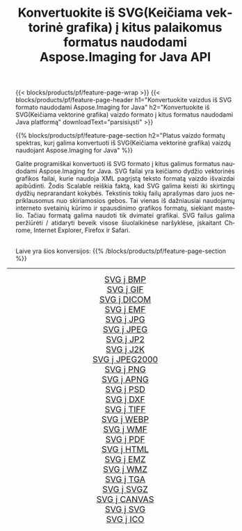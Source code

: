 ﻿---
title: Konvertuokite iš SVG(Keičiama vektorinė grafika) į kitus palaikomus formatus naudodami Aspose.Imaging for Java API 
weight: 3920
url: /lt/java/conversion/from/svg/ 
lang: lt
langdirlevel: 2
locales: zh-hans,ja,it,ru,de,es,fr,nl,id,lt,pl,pt,vi,tr,ko,zh-hant,ar,hi,th,sv,cs,uk,he
description: „Aspose.Imaging“ gali lengvai konvertuoti iš SVG(Keičiama vektorinė grafika) į kitus formatus naudojant „Java“ platformą
---

{{< blocks/products/pf/feature-page-wrap >}}
{{< blocks/products/pf/feature-page-header h1="Konvertuokite vaizdus iš SVG formato naudodami Aspose.Imaging for Java" h2="Konvertuokite iš SVG(Keičiama vektorinė grafika) vaizdo formato į kitus formatus naudodami Java platformą" downloadText="parsisiųsti" >}}


{{% blocks/products/pf/feature-page-section  h2="Platus vaizdo formatų spektras, kurį galima konvertuoti iš SVG(Keičiama vektorinė grafika) vaizdų naudojant Aspose.Imaging for Java" %}}
<p align=justify>Galite programiškai konvertuoti iš SVG formato į kitus galimus formatus naudodami
Aspose.Imaging for Java. SVG failai yra keičiamo dydžio vektorinės grafikos failai, kurie naudoja XML pagrįstą teksto formatą vaizdo išvaizdai apibūdinti. Žodis Scalable reiškia faktą, kad SVG galima keisti iki skirtingų dydžių neprarandant kokybės. Tekstinis tokių failų aprašymas daro juos nepriklausomus nuo skiriamosios gebos. Tai vienas iš dažniausiai naudojamų interneto svetainių kūrimo ir spausdinimo grafikos formatų, siekiant mastelio. Tačiau formatą galima naudoti tik dvimatei grafikai. SVG failus galima peržiūrėti / atidaryti beveik visose šiuolaikinėse naršyklėse, įskaitant Chrome, Internet Explorer, Firefox ir Safari.</p>
<br/>
Laive yra šios konversijos:
{{% /blocks/products/pf/feature-page-section %}}
<div class="container-fluid productfamilypage bg-gray">
    <div class="convertypes bg-gray agp-content section">
        <div class="container">
		<hr style="margin-left:-20px;"/>
		<div class="row other-converters" style="gap: 10px;font-size: 19px;text-align:center;">
		    <div class='col-md-2 other-converter remove-lp remove-rp'><a href="/imaging/lt/java/conversion/svg-to-bmp/" style="padding:15px;">SVG į BMP</a></div><div class='col-md-2 other-converter remove-lp remove-rp'><a href="/imaging/lt/java/conversion/svg-to-gif/" style="padding:15px;">SVG į GIF</a></div><div class='col-md-2 other-converter remove-lp remove-rp'><a href="/imaging/lt/java/conversion/svg-to-dicom/" style="padding:15px;">SVG į DICOM</a></div><div class='col-md-2 other-converter remove-lp remove-rp'><a href="/imaging/lt/java/conversion/svg-to-emf/" style="padding:15px;">SVG į EMF</a></div><div class='col-md-2 other-converter remove-lp remove-rp'><a href="/imaging/lt/java/conversion/svg-to-jpg/" style="padding:15px;">SVG į JPG</a></div><div class='col-md-2 other-converter remove-lp remove-rp'><a href="/imaging/lt/java/conversion/svg-to-jpeg/" style="padding:15px;">SVG į JPEG</a></div><div class='col-md-2 other-converter remove-lp remove-rp'><a href="/imaging/lt/java/conversion/svg-to-jp2/" style="padding:15px;">SVG į JP2</a></div><div class='col-md-2 other-converter remove-lp remove-rp'><a href="/imaging/lt/java/conversion/svg-to-j2k/" style="padding:15px;">SVG į J2K</a></div><div class='col-md-2 other-converter remove-lp remove-rp'><a href="/imaging/lt/java/conversion/svg-to-jpeg2000/" style="padding:15px;">SVG į JPEG2000</a></div><div class='col-md-2 other-converter remove-lp remove-rp'><a href="/imaging/lt/java/conversion/svg-to-png/" style="padding:15px;">SVG į PNG</a></div><div class='col-md-2 other-converter remove-lp remove-rp'><a href="/imaging/lt/java/conversion/svg-to-apng/" style="padding:15px;">SVG į APNG</a></div><div class='col-md-2 other-converter remove-lp remove-rp'><a href="/imaging/lt/java/conversion/svg-to-psd/" style="padding:15px;">SVG į PSD</a></div><div class='col-md-2 other-converter remove-lp remove-rp'><a href="/imaging/lt/java/conversion/svg-to-dxf/" style="padding:15px;">SVG į DXF</a></div><div class='col-md-2 other-converter remove-lp remove-rp'><a href="/imaging/lt/java/conversion/svg-to-tiff/" style="padding:15px;">SVG į TIFF</a></div><div class='col-md-2 other-converter remove-lp remove-rp'><a href="/imaging/lt/java/conversion/svg-to-webp/" style="padding:15px;">SVG į WEBP</a></div><div class='col-md-2 other-converter remove-lp remove-rp'><a href="/imaging/lt/java/conversion/svg-to-wmf/" style="padding:15px;">SVG į WMF</a></div><div class='col-md-2 other-converter remove-lp remove-rp'><a href="/imaging/lt/java/conversion/svg-to-pdf/" style="padding:15px;">SVG į PDF</a></div><div class='col-md-2 other-converter remove-lp remove-rp'><a href="/imaging/lt/java/conversion/svg-to-html/" style="padding:15px;">SVG į HTML</a></div><div class='col-md-2 other-converter remove-lp remove-rp'><a href="/imaging/lt/java/conversion/svg-to-emz/" style="padding:15px;">SVG į EMZ</a></div><div class='col-md-2 other-converter remove-lp remove-rp'><a href="/imaging/lt/java/conversion/svg-to-wmz/" style="padding:15px;">SVG į WMZ</a></div><div class='col-md-2 other-converter remove-lp remove-rp'><a href="/imaging/lt/java/conversion/svg-to-tga/" style="padding:15px;">SVG į TGA</a></div><div class='col-md-2 other-converter remove-lp remove-rp'><a href="/imaging/lt/java/conversion/svg-to-svgz/" style="padding:15px;">SVG į SVGZ</a></div><div class='col-md-2 other-converter remove-lp remove-rp'><a href="/imaging/lt/java/conversion/svg-to-canvas/" style="padding:15px;">SVG į CANVAS</a></div><div class='col-md-2 other-converter remove-lp remove-rp'><a href="/imaging/lt/java/conversion/svg-to-svg/" style="padding:15px;">SVG į SVG</a></div><div class='col-md-2 other-converter remove-lp remove-rp'><a href="/imaging/lt/java/conversion/svg-to-ico/" style="padding:15px;">SVG į ICO</a></div>
                </div>
        </div>
    </div>
</div>
<br/>

